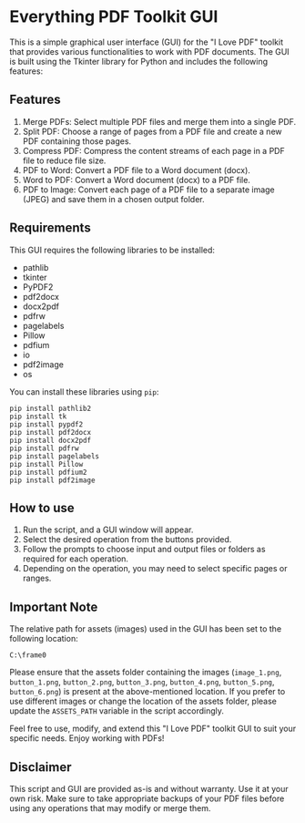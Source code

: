 # Everything PDF Toolkit GUI

This is a simple graphical user interface (GUI) for the "I Love PDF" toolkit that provides various functionalities to work with PDF documents. The GUI is built using the Tkinter library for Python and includes the following features:

## Features

1. Merge PDFs: Select multiple PDF files and merge them into a single PDF.
2. Split PDF: Choose a range of pages from a PDF file and create a new PDF containing those pages.
3. Compress PDF: Compress the content streams of each page in a PDF file to reduce file size.
4. PDF to Word: Convert a PDF file to a Word document (docx).
5. Word to PDF: Convert a Word document (docx) to a PDF file.
6. PDF to Image: Convert each page of a PDF file to a separate image (JPEG) and save them in a chosen output folder.

## Requirements

This GUI requires the following libraries to be installed:

- pathlib
- tkinter
- PyPDF2
- pdf2docx
- docx2pdf
- pdfrw
- pagelabels
- Pillow
- pdfium
- io
- pdf2image
- os

You can install these libraries using `pip`:

```
pip install pathlib2
pip install tk
pip install pypdf2
pip install pdf2docx
pip install docx2pdf
pip install pdfrw
pip install pagelabels
pip install Pillow
pip install pdfium2
pip install pdf2image
```

## How to use

1. Run the script, and a GUI window will appear.
2. Select the desired operation from the buttons provided.
3. Follow the prompts to choose input and output files or folders as required for each operation.
4. Depending on the operation, you may need to select specific pages or ranges.

## Important Note

The relative path for assets (images) used in the GUI has been set to the following location:

```
C:\frame0
```

Please ensure that the assets folder containing the images (`image_1.png`, `button_1.png`, `button_2.png`, `button_3.png`, `button_4.png`, `button_5.png`, `button_6.png`) is present at the above-mentioned location. If you prefer to use different images or change the location of the assets folder, please update the `ASSETS_PATH` variable in the script accordingly.

Feel free to use, modify, and extend this "I Love PDF" toolkit GUI to suit your specific needs. Enjoy working with PDFs!

## Disclaimer

This script and GUI are provided as-is and without warranty. Use it at your own risk. Make sure to take appropriate backups of your PDF files before using any operations that may modify or merge them.
